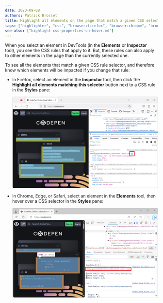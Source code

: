 ```yaml
---
date: 2023-09-08
authors: Patrick Brosset
title: Highlight all elements on the page that match a given CSS selector
tags: ["highlighter", "css", "browser:firefox", "browser:chrome", "browser:edge", "browser:safari"]
see-also: ["highlight-css-properties-on-hover.md"]
---
```


When you select an element in DevTools (in the **Elements** or **Inspector** tool), you see the CSS rules that apply to it. But, these rules can also apply to other elements in the page than the currently selected one.

To see all the elements that match a given CSS rule selector, and therefore know which elements will be impacted if you change that rule:

* In Firefox, select an element in the **Inspector** tool, then click the **Highlight all elements matching this selector** button next to a CSS rule in the **Styles** pane:

  ![Firefox, with a webpage showing 3 highlighted elements, and the button enabled in the Styles pane](../../assets/img/highlight-elements-from-selector-firefox.png)

* In Chrome, Edge, or Safari, select an element in the **Elements** tool, then hover over a CSS selector in the **Styles** pane:

  ![Edge, with a webpage showing 3 highlighted elements, and a CSS selector hovered in the Styles pane](../../assets/img/highlight-elements-from-selector-edge.png)
